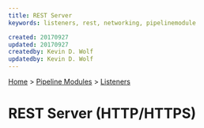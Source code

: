```yaml
---
title: REST Server
keywords: listeners, rest, networking, pipelinemodule

created: 20170927
updated: 20170927
createdby: Kevin D. Wolf
updatedby: Kevin D. Wolf
---
```

[Home](../../Index.md) > [Pipeline Modules](../Index.md) > [Listeners](../Listener.md)

# REST Server (HTTP/HTTPS)